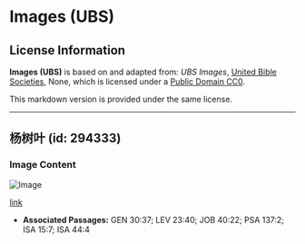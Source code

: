 # Images (UBS)

## License Information

**Images (UBS)** is based on and adapted from: _UBS Images_, [United Bible Societies](https://unitedbiblesocieties.org/), None, which is licensed under a [Public Domain CC0](https://creativecommons.org/public-domain/cc0/).

This markdown version is provided under the same license.



--------------------------------

## 杨树叶 (id: 294333)

### Image Content

![Image](https://cdn.aquifer.bible/aquifer-content/resources/Media/WEB-0731_poplar_leaf.jpg)

[link](https://cdn.aquifer.bible/aquifer-content/resources/Media/WEB-0731_poplar_leaf.jpg)

* **Associated Passages:** GEN 30:37; LEV 23:40; JOB 40:22; PSA 137:2; ISA 15:7; ISA 44:4

